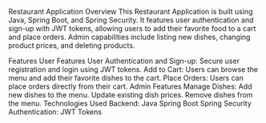 Restaurant Application
Overview
This Restaurant Application is built using Java, Spring Boot, and Spring Security. It features user authentication and sign-up with JWT tokens, allowing users to add their favorite food to a cart and place orders. Admin capabilities include listing new dishes, changing product prices, and deleting products.

Features
User Features
User Authentication and Sign-up:
Secure user registration and login using JWT tokens.
Add to Cart:
Users can browse the menu and add their favorite dishes to the cart.
Place Orders:
Users can place orders directly from their cart.
Admin Features
Manage Dishes:
Add new dishes to the menu.
Update existing dish prices.
Remove dishes from the menu.
Technologies Used
Backend:
Java
Spring Boot
Spring Security
Authentication:
JWT Tokens
